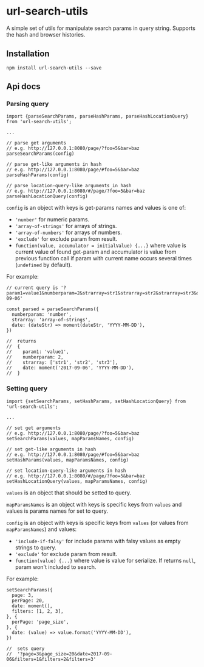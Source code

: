 # url-search-utils
A simple set of utils for manipulate search params in query string. Supports the hash and browser histories.

## Installation

```
npm install url-search-utils --save
```

## Api docs

### Parsing query

```
import {parseSearchParams, parseHashParams, parseHashLocationQuery} from 'url-search-utils';

...

// parse get arguments
// e.g. http://127.0.0.1:8080/page/?foo=5&bar=baz
parseSearchParams(config)

// parse get-like arguments in hash
// e.g. http://127.0.0.1:8080/page/#foo=5&bar=baz
parseHashParams(config)

// parse location-query-like arguments in hash
// e.g. http://127.0.0.1:8080/#/page/?foo=5&bar=baz
parseHashLocationQuery(config)
```

`config` is an object with keys is get-params names and values is one of:

 - `'number'` for numeric params.
 - `'array-of-strings'` for arrays of strings.
 - `'array-of-numbers'` for arrays of numbers.
 - `'exclude'` for exclude param from result.
 - `function(value, accumulator = initialValue) {...}` where value is current value of found get-param and accumulator is value from previous function call if param with current name occurs several times (`undefined` by default).

For example:

```
// current query is '?param1=value1&numberparam=2&strarray=str1&strarray=str2&strarray=str3&date=2017-09-06'

const parsed = parseSearchParams({
  numberparam: 'number',
  strarray: 'array-of-strings',
  date: (dateStr) => moment(dateStr, 'YYYY-MM-DD'),
})

//  returns
//  {
//    param1: 'value1',
//    numberparam: 2,
//    strarray: ['str1', 'str2', 'str3'],
//    date: moment('2017-09-06', 'YYYY-MM-DD'),
//  }
```

### Setting query

```
import {setSearchParams, setHashParams, setHashLocationQuery} from 'url-search-utils';

...

// set get arguments
// e.g. http://127.0.0.1:8080/page/?foo=5&bar=baz
setSearchParams(values, mapParamsNames, config)

// set get-like arguments in hash
// e.g. http://127.0.0.1:8080/page/#foo=5&bar=baz
setHashParams(values, mapParamsNames, config)

// set location-query-like arguments in hash
// e.g. http://127.0.0.1:8080/#/page/?foo=5&bar=baz
setHashLocationQuery(values, mapParamsNames, config)
```

`values` is an object that should be setted to query.

`mapParamsNames` is an object with keys is specific keys from `values` and values is params names for set to query.

`config` is an object with keys is specific keys from `values` (or values from `mapParamsNames`) and values:

 - `'include-if-falsy'` for include params with falsy values as empty strings to query.
 - `'exclude'` for exclude param from result.
 - `function(value) {...}` where value is value for serialize. If returns `null`, param won't included to search.
 
 For example:

```
setSearchParams({
  page: 3,
  perPage: 20,
  date: moment(),
  filters: [1, 2, 3],
}, {
  perPage: 'page_size',
}, {
  date: (value) => value.format('YYYY-MM-DD'),
})

//  sets query
//  '?page=3&page_size=20&date=2017-09-06&filters=1&filters=2&filters=3'
```
